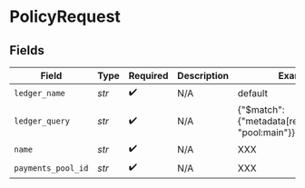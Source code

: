 # PolicyRequest


## Fields

| Field                                                 | Type                                                  | Required                                              | Description                                           | Example                                               |
| ----------------------------------------------------- | ----------------------------------------------------- | ----------------------------------------------------- | ----------------------------------------------------- | ----------------------------------------------------- |
| `ledger_name`                                         | *str*                                                 | :heavy_check_mark:                                    | N/A                                                   | default                                               |
| `ledger_query`                                        | *str*                                                 | :heavy_check_mark:                                    | N/A                                                   | {"$match": {"metadata[reconciliation]": "pool:main"}} |
| `name`                                                | *str*                                                 | :heavy_check_mark:                                    | N/A                                                   | XXX                                                   |
| `payments_pool_id`                                    | *str*                                                 | :heavy_check_mark:                                    | N/A                                                   | XXX                                                   |